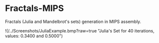 # Fractals-MIPS
Fractals (Julia and Mandelbrot's sets) generation in MIPS assembly.

!(/../Screenshots/JuliaExample.bmp?raw=true "Julia's Set for 40 iterations, values: 0.3400 and 0.5000")

